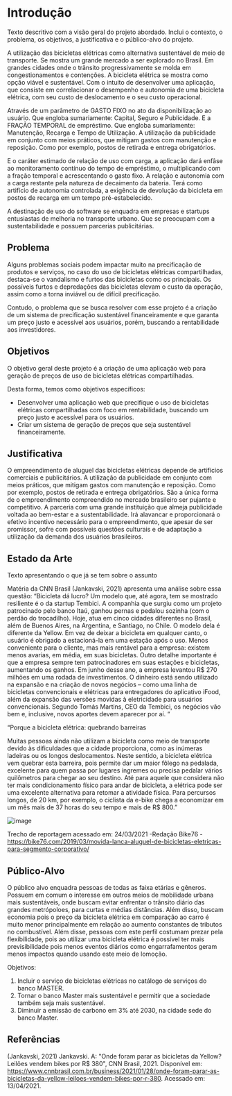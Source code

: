 # Introdução

Texto descritivo com a visão geral do projeto abordado. Inclui o contexto, o problema, os objetivos, a justificativa e o público-alvo do projeto.

A utilização das bicicletas elétricas como alternativa sustentável de meio de transporte. Se mostra um grande mercado a ser explorado no Brasil. Em grandes cidades onde o trânsito progressivamente se molda em congestionamentos e contenções. A bicicleta elétrica se mostra como opção viável e sustentável. 
Com o intuito de desenvolver uma aplicação, que consiste em correlacionar o desempenho e autonomia de uma bicicleta elétrica, com seu custo de deslocamento e o seu custo operacional. 

Através de um parâmetro de GASTO FIXO no ato da disponibilização ao usuário. Que engloba sumariamente: Capital, Seguro e Publicidade. E a FRAÇÃO TEMPORAL de empréstimo. Que engloba sumariamente: Manutenção, Recarga e Tempo de Utilização.
A utilização da publicidade em conjunto com meios práticos, que mitigam gastos com manutenção e reposição. Como por exemplo, postos de retirada e entrega obrigatórios.

E o caráter estimado de relação de uso com carga, a aplicação dará enfâse ao monitoramento contínuo do tempo de empréstimo, o multiplicando com a fração temporal e acrescentando o gasto fixo. A relação e autonomia com a carga restante pela natureza de decaimento da bateria. Terá como artifício de autonomia controlada, a exigência de devolução da bicicleta em postos de recarga em um tempo pré-estabelecido.

A destinação de uso do software se enquadra em empresas e startups entusiastas de melhoria no transporte urbano. Que se preocupam com a sustentabilidade e possuem parcerias publicitárias.


## Problema

Alguns problemas sociais podem impactar muito na precificação de produtos e serviços, no caso do uso de bicicletas elétricas compartilhadas, destaca-se o vandalismo e furtos das bicicletas como os principais. Os possíveis furtos e depredações das bicicletas elevam o custo da operação, assim como a torna inviável ou de difícil precificação. 

Contudo, o problema que se busca resolver com esse projeto é a criação de um sistema de precificação sustentável financeiramente e que garanta um preço justo e acessível aos usuários, porém, buscando a rentabilidade aos investidores. 


## Objetivos

O objetivo geral deste projeto é a criação de uma aplicação web para geração de preços de uso de bicicletas elétricas compartilhadas.

Desta forma, temos como objetivos específicos: 
* Desenvolver uma aplicação web que precifique o uso de bicicletas elétricas compartilhadas com foco em rentabilidade, buscando um preço justo e acessível para os usuários. 
* Criar um sistema de geração de preços que seja sustentável financeiramente.


## Justificativa

O empreendimento de aluguel das bicicletas elétricas depende de artifícios comerciais e publicitários. A utilização da publicidade em conjunto com meios práticos, que mitigam gastos com manutenção e reposição. Como por exemplo, postos de retirada e entrega obrigatórios. São a única forma de o empreendimento compreendido no mercado brasileiro ser pujante e competitivo. A parceria com uma grande instituição que almeja publicidade voltada ao bem-estar e a sustentabilidade. Irá alavancar e proporcionará o efetivo incentivo necessário para o empreendimento, que apesar de ser promissor, sofre com possíveis questões culturais e de adaptação a utilização da demanda dos usuários brasileiros.

## Estado da Arte

Texto apresentando o que já se tem sobre o assunto

Matéria da CNN Brasil (Jankavski, 2021) apresenta uma análise sobre essa questão:
“Bicicleta dá lucro?
Um modelo que, até agora, tem se mostrado resiliente é o da startup Tembici. A companhia que surgiu como um projeto patrocinado pelo banco Itaú, ganhou pernas e pedalou sozinha (com o perdão do trocadilho). Hoje, atua em cinco cidades diferentes no Brasil, além de Buenos Aires, na Argentina, e Santiago, no Chile.
O modelo dela é diferente da Yellow. Em vez de deixar a bicicleta em qualquer canto, o usuário é obrigado a estacioná-la em uma estação após o uso. Menos conveniente para o cliente, mas mais rentável para a empresa: existem menos avarias, em média, em suas bicicletas. Outro detalhe importante é que a empresa sempre tem patrocinadores em suas estações e bicicletas, aumentando os ganhos.
Em junho desse ano, a empresa levantou R$ 270 milhões em uma rodada de investimentos. O dinheiro está sendo utilizado na expansão e na criação de novos negócios – como uma linha de bicicletas convencionais e elétricas para entregadores do aplicativo iFood, além da expansão das versões movidas à eletricidade para usuários convencionais.
Segundo Tomás Martins, CEO da Tembici, os negócios vão bem e, inclusive, novos aportes devem aparecer por aí. “

 
 “Porque a bicicleta elétrica: quebrando barreiras

Muitas pessoas ainda não utilizam a bicicleta como meio de transporte devido às dificuldades que a cidade proporciona, como as inúmeras ladeiras ou os longos deslocamentos. Neste sentido, a bicicleta elétrica vem quebrar esta barreira, pois permite dar um maior fôlego na pedalada, excelente para quem passa por lugares íngremes ou precisa pedalar vários quilômetros para chegar ao seu destino. Até para aquele que considera não ter mais condicionamento físico para andar de bicicleta, a elétrica pode ser uma excelente alternativa para retomar a atividade física.
Para percursos longos, de 20 km, por exemplo, o ciclista da e-bike chega a economizar em um mês mais de 37 horas do seu tempo e mais de R$ 800.”

 ![image](https://user-images.githubusercontent.com/81268716/114620037-8cb02380-9c81-11eb-8f3e-d1f9fe8264b8.png)

Trecho de reportagem acessado em: 24/03/2021 -Redação Bike76 - https://bike76.com/2019/03/movida-lanca-aluguel-de-bicicletas-eletricas-para-segmento-corporativo/


## Público-Alvo

O público alvo enquadra pessoas de todas as faixa etárias e gêneros. Possuem em comum o interesse em outros meios de mobilidade urbana mais sustentáveis, onde buscam evitar enfrentar o trânsito diário das grandes metrópoloes, para curtas e médias distâncias. Além disso, buscam economia pois o preço da bicicleta elétrica em comparação ao carro é muito menor principalmente em relação ao aumento constantes de tributos no combustível. Além disse, pessoas com este perfil costumam prezar pela flexibilidade, pois ao utilizar uma bicicleta elétrica é possível ter mais previsibilidade pois menos eventos diários como engarrafamentos geram menos impactos quando usando este meio de lomoção.

Objetivos:

<ol>
<li>Incluir o serviço de bicicletas elétricas no catálogo de serviços do banco MASTER.</li>
<li>Tornar o banco Master mais sustentável e permitir que a sociedade também seja mais sustentável.</li>
<li>Diminuir a emissão de carbono em 3% até 2030, na cidade sede do banco Master.</li>
</ol>

## Referências
(Jankavski, 2021) Jankavski. A: "Onde foram parar as bicicletas da Yellow? Leilões vendem bikes por R$ 380", CNN Brasil, 2021. Disponível em: https://www.cnnbrasil.com.br/business/2021/01/28/onde-foram-parar-as-bicicletas-da-yellow-leiloes-vendem-bikes-por-r-380. Acessado em: 13/04/2021.

